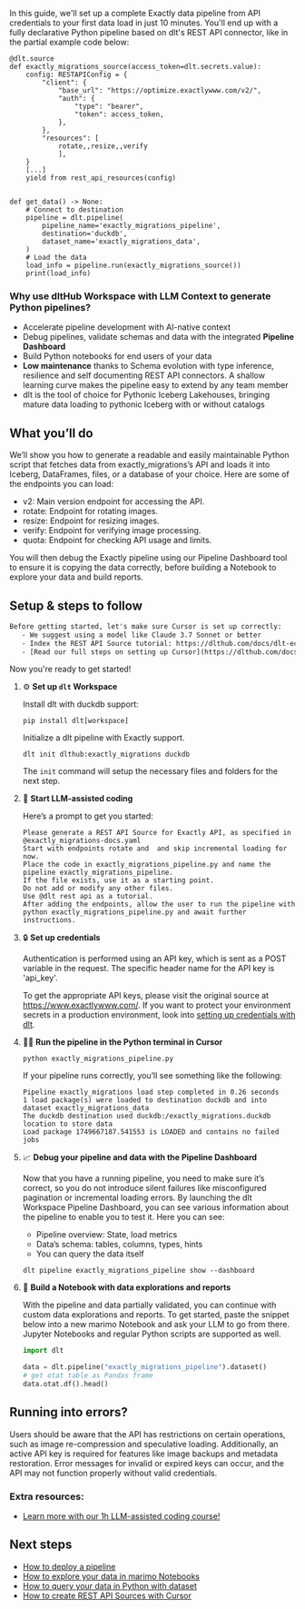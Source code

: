 In this guide, we'll set up a complete Exactly data pipeline from API credentials to your first data load in just 10 minutes. You'll end up with a fully declarative Python pipeline based on dlt's REST API connector, like in the partial example code below:

```python-outcome
@dlt.source
def exactly_migrations_source(access_token=dlt.secrets.value):
    config: RESTAPIConfig = {
        "client": {
            "base_url": "https://optimize.exactlywww.com/v2/",
            "auth": {
                "type": "bearer",
                "token": access_token,
            },
        },
        "resources": [
            rotate,,resize,,verify
            ],
    }
    [...]
    yield from rest_api_resources(config)


def get_data() -> None:
    # Connect to destination
    pipeline = dlt.pipeline(
        pipeline_name='exactly_migrations_pipeline',
        destination='duckdb',
        dataset_name='exactly_migrations_data', 
    )
    # Load the data
    load_info = pipeline.run(exactly_migrations_source())
    print(load_info) 
```

### Why use dltHub Workspace with LLM Context to generate Python pipelines?

- Accelerate pipeline development with AI-native context
- Debug pipelines, validate schemas and data with the integrated **Pipeline Dashboard**
- Build Python notebooks for end users of your data
- **Low maintenance** thanks to Schema evolution with type inference, resilience and self documenting REST API connectors. A shallow learning curve makes the pipeline easy to extend by any team member
- dlt is the tool of choice for Pythonic Iceberg Lakehouses, bringing mature data loading to pythonic Iceberg with or without catalogs

## What you’ll do

We’ll show you how to generate a readable and easily maintainable Python script that fetches data from exactly_migrations’s API and loads it into Iceberg, DataFrames, files, or a database of your choice. Here are some of the endpoints you can load:

- v2: Main version endpoint for accessing the API.
- rotate: Endpoint for rotating images.
- resize: Endpoint for resizing images.
- verify: Endpoint for verifying image processing.
- quota: Endpoint for checking API usage and limits.

You will then debug the Exactly pipeline using our Pipeline Dashboard tool to ensure it is copying the data correctly, before building a Notebook to explore your data and build reports.

## Setup & steps to follow

```default
Before getting started, let's make sure Cursor is set up correctly:
   - We suggest using a model like Claude 3.7 Sonnet or better
   - Index the REST API Source tutorial: https://dlthub.com/docs/dlt-ecosystem/verified-sources/rest_api/ and add it to context as **@dlt rest api**
   - [Read our full steps on setting up Cursor](https://dlthub.com/docs/dlt-ecosystem/llm-tooling/cursor-restapi#23-configuring-cursor-with-documentation)
```

Now you're ready to get started!

1. ⚙️ **Set up `dlt` Workspace**
    
    Install dlt with duckdb support:
    ```shell
    pip install dlt[workspace]
    ```

    Initialize a dlt pipeline with Exactly support.
    ```shell
    dlt init dlthub:exactly_migrations duckdb
    ```

    The `init` command will setup the necessary files and folders for the next step.
    
2. 🤠 **Start LLM-assisted coding**
    
    Here’s a prompt to get you started:
    
    ```prompt
    Please generate a REST API Source for Exactly API, as specified in @exactly_migrations-docs.yaml 
    Start with endpoints rotate and  and skip incremental loading for now. 
    Place the code in exactly_migrations_pipeline.py and name the pipeline exactly_migrations_pipeline. 
    If the file exists, use it as a starting point. 
    Do not add or modify any other files. 
    Use @dlt rest api as a tutorial. 
    After adding the endpoints, allow the user to run the pipeline with python exactly_migrations_pipeline.py and await further instructions.
    ```

    
3. 🔒 **Set up credentials** 
    
    Authentication is performed using an API key, which is sent as a POST variable in the request. The specific header name for the API key is 'api_key'.
    
    To get the appropriate API keys, please visit the original source at https://www.exactlywww.com/.
    If you want to protect your environment secrets in a production environment, look into [setting up credentials with dlt](https://dlthub.com/docs/walkthroughs/add_credentials).
    
4. 🏃‍♀️ **Run the pipeline in the Python terminal in Cursor**
    
    ```shell
    python exactly_migrations_pipeline.py
    ```
    
    If your pipeline runs correctly, you’ll see something like the following:
    
    ```shell
    Pipeline exactly_migrations load step completed in 0.26 seconds
    1 load package(s) were loaded to destination duckdb and into dataset exactly_migrations_data
    The duckdb destination used duckdb:/exactly_migrations.duckdb location to store data
    Load package 1749667187.541553 is LOADED and contains no failed jobs
    ```
    
5. 📈 **Debug your pipeline and data with the Pipeline Dashboard**

    Now that you have a running pipeline, you need to make sure it’s correct, so you do not introduce silent failures like misconfigured pagination or incremental loading errors. By launching the dlt Workspace Pipeline Dashboard, you can see various information about the pipeline to enable you to test it. Here you can see:
    - Pipeline overview: State, load metrics
    - Data’s schema: tables, columns, types, hints
    - You can query the data itself
    
    ```shell
    dlt pipeline exactly_migrations_pipeline show --dashboard
    ```
    
6. 🐍 **Build a Notebook with data explorations and reports**

    With the pipeline and data partially validated, you can continue with custom data explorations and reports. To get started, paste the snippet below into a new marimo Notebook and ask your LLM to go from there. Jupyter Notebooks and regular Python scripts are supported as well.

    
    ```python
    import dlt

   data = dlt.pipeline("exactly_migrations_pipeline").dataset()
   # get otat table as Pandas frame
   data.otat.df().head()
    ```

## Running into errors?

Users should be aware that the API has restrictions on certain operations, such as image re-compression and speculative loading. Additionally, an active API key is required for features like image backups and metadata restoration. Error messages for invalid or expired keys can occur, and the API may not function properly without valid credentials.

### Extra resources:

- [Learn more with our 1h LLM-assisted coding course!](https://www.youtube.com/watch?v=GGid70rnJuM)

## Next steps

- [How to deploy a pipeline](https://dlthub.com/docs/walkthroughs/deploy-a-pipeline)
- [How to explore your data in marimo Notebooks](https://dlthub.com/docs/general-usage/dataset-access/marimo)
- [How to query your data in Python with dataset](https://dlthub.com/docs/general-usage/dataset-access/dataset)
- [How to create REST API Sources with Cursor](https://dlthub.com/docs/dlt-ecosystem/llm-tooling/cursor-restapi)